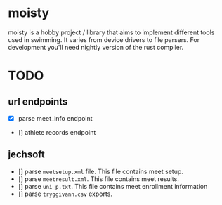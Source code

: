 # moisty

moisty is a hobby project / library that aims to implement different tools used in swimming. It varies from device drivers to file parsers. For development you'll need nightly version of the rust compiler.

# TODO

## url endpoints
- [x] parse meet_info endpoint
- [] athlete records endpoint

## jechsoft
- [] parse `meetsetup.xml` file. This file contains meet setup.
- [] parse `meetresult.xml`. This file contains meet results.
- [] parse `uni_p.txt`. This file contains meet enrollment information
- [] parse `tryggivann.csv` exports.
